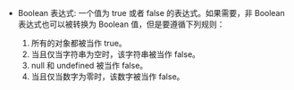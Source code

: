 + Boolean 表达式:
    一个值为 true 或者 false 的表达式。如果需要，非 Boolean 表达式也可以被转换为 Boolean 值，但是要遵循下列规则：

    1. 所有的对象都被当作 true。
    2. 当且仅当字符串为空时，该字符串被当作 false。
    3. null 和 undefined 被当作 false。
    4. 当且仅当数字为零时，该数字被当作 false。 
